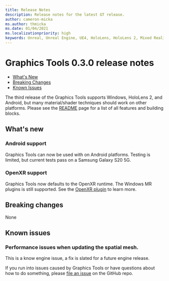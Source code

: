 ```yaml
---
title: Release Notes
description: Release notes for the latest GT release.
author: cameron-micka
ms.author: thmicka
ms.date: 01/04/2021
ms.localizationpriority: high
keywords: Unreal, Unreal Engine, UE4, HoloLens, HoloLens 2, Mixed Reality, development, MRTK, GT, Graphics Tools, release notes
---
```


# Graphics Tools 0.3.0 release notes

- [What's New](#whats-new)
- [Breaking Changes](#breaking-changes)
- [Known Issues](#known-issues)

The third release of the Graphics Tools supports Windows, HoloLens 2, and Android, but many material/shader techniques should work on other platforms. Please see the [README](../README.md#graphics-building-blocks) page for a list of all features and building blocks.

## What's new

### Android support

Graphics Tools can now be used with on Android platforms. Testing is limited, but current tests pass on a Samsung Galaxy S20 5G.

### OpenXR support

Graphics Tools now defaults to the OpenXR runtime. The Windows MR plugins is still supported. See the [OpenXR plugin](https://github.com/microsoft/Microsoft-OpenXR-Unreal) to learn more.

## Breaking changes

None

## Known issues

### Performance issues when updating the spatial mesh.

This is a know engine issue, a fix is slated for a future engine release.

If you run into issues caused by Graphics Tools or have questions about how to do something, please [file an issue](https://github.com/microsoft/MixedReality-GraphicsTools-Unreal/issues/new) on the GitHub repo.
